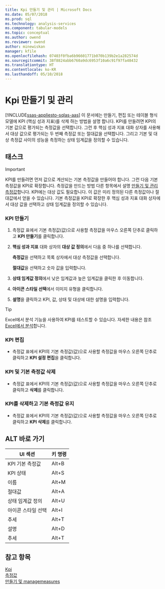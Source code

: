 ```yaml
---
title: Kpi 만들기 및 관리 | Microsoft Docs
ms.date: 05/07/2018
ms.prod: sql
ms.technology: analysis-services
ms.component: tabular-models
ms.topic: conceptual
ms.author: owend
ms.reviewer: owend
author: minewiskan
manager: kfile
ms.openlocfilehash: 07403f0fba6b96601771b070b139b2e1a282574d
ms.sourcegitcommit: 38f8824abb6760a9dc6953f10a6c91f97fa48432
ms.translationtype: HT
ms.contentlocale: ko-KR
ms.lasthandoff: 05/10/2018
---
```

# <a name="create-and-manage-kpis"></a>Kpi 만들기 및 관리 
[!INCLUDE[ssas-appliesto-sqlas-aas](../../includes/ssas-appliesto-sqlas-aas.md)]
  이 문서에는 만들기, 편집 또는 테이블 형식 모델에 KPI (핵심 성과 지표)를 삭제 하는 방법을 설명 합니다. KPI를 만들려면 KPI의 기본 값으로 평가되는 측정값을 선택합니다. 그런 후 핵심 성과 지표 대화 상자를 사용해서 대상 값으로 평가되는 두 번째 측정값 또는 절대값을 선택합니다. 그리고 기본 및 대상 측정값 사이의 성능을 측정하는 상태 임계값을 정의할 수 있습니다.  
  
## <a name="tasks"></a>태스크  
  
> [!IMPORTANT]  
>  KPI를 만들려면 먼저 값으로 계산되는 기본 측정값을 만들어야 합니다. 그런 다음 기본 측정값을 KPI로 확장합니다. 측정값을 만드는 방법 다른 항목에서 설명 [만들기 및 관리 측정값](../../analysis-services/tabular-models/create-and-manage-measures-ssas-tabular.md)합니다. KPI에는 대상 값도 필요합니다. 이 값은 미리 정의된 다른 측정값이나 절대값에서 얻을 수 있습니다. 기본 측정값을 KPI로 확장한 후 핵심 성과 지표 대화 상자에서 대상 값을 선택하고 상태 임계값을 정의할 수 있습니다.  
  
###  <a name="bkmk_create_KPI"></a> KPI 만들기  
  
1.  측정값 표에서 기본 측정값(값)으로 사용할 측정값을 마우스 오른쪽 단추로 클릭하고 **KPI 만들기**를 클릭합니다.  
  
2.  **핵심 성과 지표** 대화 상자의 **대상 값 정의**에서 다음 중 하나를 선택합니다.  
  
     **측정값**을 선택하고 목록 상자에서 대상 측정값을 선택합니다.  
  
     **절대값**을 선택하고 숫자 값을 입력합니다.  
  
3.  **상태 임계값 정의**에서 낮은 임계값과 높은 임계값을 클릭한 후 이동합니다.  
  
4.  **아이콘 스타일 선택**에서 이미지 유형을 클릭합니다.  
  
5.  **설명**을 클릭하고 KPI, 값, 상태 및 대상에 대한 설명을 입력합니다.  
  
> [!TIP]  
>  Excel에서 분석 기능을 사용하여 KPI를 테스트할 수 있습니다. 자세한 내용은 참조 [Excel에서 분석](../../analysis-services/tabular-models/analyze-in-excel-ssas-tabular.md)합니다.  
  
###  <a name="bkmk_edit_KPI"></a> KPI 편집  
  
-   측정값 표에서 KPI의 기본 측정값(값)으로 사용할 측정값을 마우스 오른쪽 단추로 클릭하고 **KPI 설정 편집**을 클릭합니다.  
  
###  <a name="bkmk_delete"></a> KPI 및 기본 측정값 삭제  
  
-   측정값 표에서 KPI의 기본 측정값(값)으로 사용할 측정값을 마우스 오른쪽 단추로 클릭하고 **삭제**를 클릭합니다.  
  
###  <a name="bkmk_delete_KPI"></a> KPI를 삭제하고 기본 측정값 유지  
  
-   측정값 표에서 KPI의 기본 측정값(값)으로 사용할 측정값을 마우스 오른쪽 단추로 클릭하고 **KPI 삭제**를 클릭합니다.  
  
## <a name="alt-shortcuts"></a>ALT 바로 가기  
  
|UI 섹션|키 명령|  
|----------------|-----------------|  
|KPI 기본 측정값|Alt+B|  
|KPI 상태|Alt+S|  
|이름|Alt+M|  
|절대값|Alt+A|  
|상태 임계값 정의|Alt+U|  
|아이콘 스타일 선택|Alt+I|  
|추세|Alt+T|  
|설명|Alt+D|  
|추세|Alt+T|  
  
## <a name="see-also"></a>참고 항목  
 [Kpi](../../analysis-services/tabular-models/kpis-ssas-tabular.md)   
 [측정값](../../analysis-services/tabular-models/measures-ssas-tabular.md)   
 [만들기 및 managemeasures](../../analysis-services/tabular-models/create-and-manage-measures-ssas-tabular.md)  
  
  
